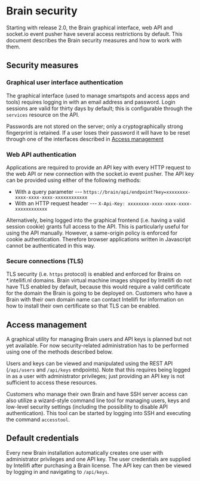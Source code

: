 # Brain security
Starting with release 2.0, the Brain graphical interface, web API and socket.io event pusher have several access restrictions by default. This document describes the Brain security measures and how to work with them.

## Security measures

### Graphical user interface authentication
The graphical interface (used to manage smartspots and access apps and tools) requires logging in with an email address and password. Login sessions are valid for thirty days by default; this is configurable through the `services` resource on the API.

Passwords are not stored on the server; only a cryptographically strong fingerprint is retained. If a user loses their password it will have to be reset through one of the interfaces described in [Access management](#access-management)

### Web API authentication
Applications are required to provide an API key with every HTTP request to the web API or new connection with the socket.io event pusher. The API key can be provided using either of the following methods:
* With a query parameter --- `https://brain/api/endpoint?key=xxxxxxxx-xxxx-xxxx-xxxx-xxxxxxxxxxxx`
* With an HTTP request header --- `X-Api-Key: xxxxxxxx-xxxx-xxxx-xxxx-xxxxxxxxxxxx`

Alternatively, being logged into the graphical frontend (i.e. having a valid session cookie) grants full access to the API. This is particularly useful for using the API manually. However, a same-origin policy is enforced for cookie authentication. Therefore browser applications written in Javascript cannot be authenticated in this way.

### Secure connections (TLS)
TLS security (i.e. `https` protocol) is enabled and enforced for Brains on \*.intellifi.nl domains. Brain virtual machine images shipped by Intellifi do not have TLS enabled by default, because this would require a valid certificate for the domain the Brain is going to be deployed on. Customers who have a Brain with their own domain name can contact Intellifi for information on how to install their own certificate so that TLS can be enabled.

## Access management
A graphical utility for managing Brain users and API keys is planned but not yet available. For now security-related administration has to be performed using one of the methods described below.

Users and keys can be viewed and manipulated using the REST API (`/api/users` and `/api/keys` endpoints). Note that this requires being logged in as a user with administrator privileges; just providing an API key is not sufficient to access these resources.

Customers who manage their own Brain and have SSH server access can also utilize a wizard-style command line tool for managing users, keys and low-level security settings (including the possibility to disable API authentication). This tool can be started by logging into SSH and executing the command `accesstool`.

## Default credentials
Every new Brain installation automatically creates one user with administrator privileges and one API key. The user credentials are supplied by Intellifi after purchasing a Brain license. The API key can then be viewed by logging in and navigating to `/api/keys`.
